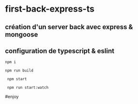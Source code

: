 # first-back-express-ts


## création d'un server back avec express & mongoose

## configuration de typescript & eslint

``` npm i ```

``` npm run build ```

``` npm start```

``` npm run start:watch```


#enjoy
